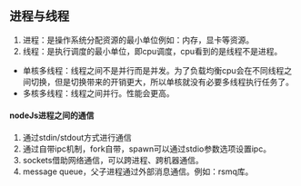 ## 进程与线程 ##

1. 进程：是操作系统分配资源的最小单位例如：内存，显卡等资源。
2. 线程：是执行调度的最小单位，即cpu调度，cpu看到的是线程不是进程。

* 单核多线程：线程之间不是并行而是并发。为了负载均衡cpu会在不同线程之间切换，但是切换带来的开销更大，所以单核就没有必要多线程执行任务了。
* 多核多线程：线程之间并行。性能会更高。


#### nodeJs进程之间的通信
1. 通过stdin/stdout方式进行通信
2. 通过自带ipc机制，fork自带，spawn可以通过stdio参数选项设置ipc。
3. sockets借助网络通信，可以跨进程、跨机器通信。
4. message queue，父子进程通过外部消息通信。例如：rsmq库。


